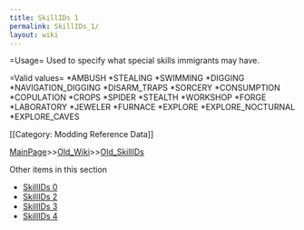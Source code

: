 ```yaml
---
title: SkillIDs 1
permalink: SkillIDs_1/
layout: wiki
---
```

=Usage=
Used to specify what special skills immigrants may have.

=Valid values=
*AMBUSH
*STEALING
*SWIMMING
*DIGGING
*NAVIGATION_DIGGING
*DISARM_TRAPS
*SORCERY
*CONSUMPTION
*COPULATION
*CROPS
*SPIDER
*STEALTH
*WORKSHOP
*FORGE
*LABORATORY
*JEWELER
*FURNACE
*EXPLORE
*EXPLORE_NOCTURNAL
*EXPLORE_CAVES

[[Category: Modding Reference Data]]

[MainPage](/keeperrl_wiki/ "wikilink")>>[Old_Wiki](/keeperrl_wiki/Old_Wiki "wikilink")>>[Old_SkillIDs](/keeperrl_wiki/Old_SkillIDs "wikilink")

Other items in this section
-    [SkillIDs 0](/keeperrl_wiki/SkillIDs_0 "wikilink")
-    [SkillIDs 2](/keeperrl_wiki/SkillIDs_2 "wikilink")
-    [SkillIDs 3](/keeperrl_wiki/SkillIDs_3 "wikilink")
-    [SkillIDs 4](/keeperrl_wiki/SkillIDs_4 "wikilink")
